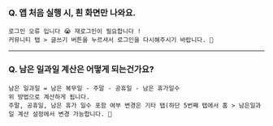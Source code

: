 ### Q. 앱 처음 실행 시, 흰 화면만 나와요.

```
로그인 오류 입니다 😭 재로그인이 필요합니다 !
커뮤니티 탭 > 글쓰기 버튼을 누르셔서 로그인을 다시해주시기 바랍니다. 🙏
```

----

### Q. 남은 일과일 계산은 어떻게 되는건가요?

```
남은 일과일 = 남은 복무일 - 주말 - 공휴일 - 남은 휴가일수
위 방법으로 계산하게 됩니다.
주말, 공휴일, 남은 휴가 일수 포함 여부 변경은 기타 탭(하단 5번째 탭에서 홈 > 남은일과일 계산 설정에서 변경 가능합니다. 🙏
```




